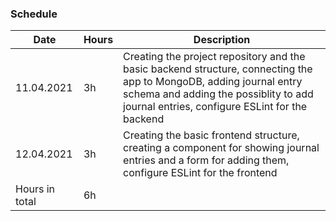 ### Schedule

Date | Hours | Description
----- | ----- | ------
11.04.2021 | 3h | Creating the project repository and the basic backend structure, connecting the app to MongoDB, adding journal entry schema and adding the possiblity to add journal entries, configure ESLint for the backend
12.04.2021 | 3h | Creating the basic frontend structure, creating a component for showing journal entries and a form for adding them, configure ESLint for the frontend
Hours in total | 6h
